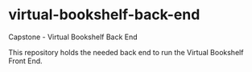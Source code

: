 # virtual-bookshelf-back-end
Capstone - Virtual Bookshelf Back End

This repository holds the needed back end to run the Virtual Bookshelf Front End. 

